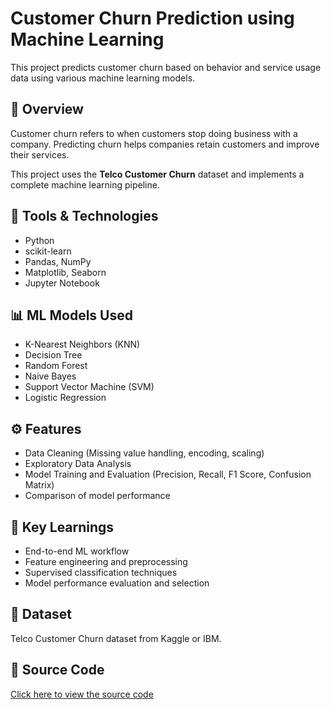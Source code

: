 # Customer Churn Prediction using Machine Learning

This project predicts customer churn based on behavior and service usage data using various machine learning models.

## 📌 Overview
Customer churn refers to when customers stop doing business with a company. Predicting churn helps companies retain customers and improve their services.

This project uses the **Telco Customer Churn** dataset and implements a complete machine learning pipeline.

## 🔧 Tools & Technologies
- Python
- scikit-learn
- Pandas, NumPy
- Matplotlib, Seaborn
- Jupyter Notebook

## 📊 ML Models Used
- K-Nearest Neighbors (KNN)
- Decision Tree
- Random Forest
- Naive Bayes
- Support Vector Machine (SVM)
- Logistic Regression

## ⚙️ Features
- Data Cleaning (Missing value handling, encoding, scaling)
- Exploratory Data Analysis
- Model Training and Evaluation (Precision, Recall, F1 Score, Confusion Matrix)
- Comparison of model performance

## 🧠 Key Learnings
- End-to-end ML workflow
- Feature engineering and preprocessing
- Supervised classification techniques
- Model performance evaluation and selection

## 📁 Dataset
Telco Customer Churn dataset from Kaggle or IBM.

## 🔗 Source Code
[Click here to view the source code](https://github.com/Abishek766/Customer-Churn-Prediction/blob/main/classification_project.py)

